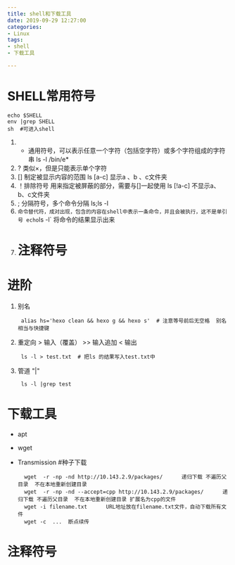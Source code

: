 ```yaml
---
title: shell和下载工具
date: 2019-09-29 12:27:00
categories:
- Linux
tags:
- shell
- 下载工具

---
```


# SHELL常用符号
	echo $SHELL      
	env |grep SHELL
	sh  #可进入shell    
1. *  通用符号，可以表示任意一个字符（包括空字符）或多个字符组成的字符串  ls -l /bin/e*
2. ? 类似×，但是只能表示单个字符
3. [] 制定被显示内容的范围 ls [a-c] 显示a 、b 、c文件夹
4. ！排除符号 用来指定被屏蔽的部分，需要与[]一起使用  ls [!a-c]  不显示a、b、c文件夹
5. ; 分隔符号，多个命令分隔  ls;ls -l
6. ` 命令替代符，成对出现，包含的内容在shell中表示一条命令，并且会被执行，这不是单引号 echo `ls -l`  将命令的结果显示出来 
7. # 注释符号
# 进阶
1. 别名
		
		alias hs='hexo clean && hexo g && hexo s'  # 注意等号前后无空格  别名相当与快捷键

2. 重定向 > 输入（覆盖）  >> 输入追加  < 输出

		ls -l > test.txt  # 把ls 的结果写入test.txt中


3. 管道  "|"

		ls -l |grep test

# 下载工具
- apt
- wget
- Transmission   #种子下载

		wget  -r -np -nd http://10.143.2.9/packages/      递归下载 不遍历父目录  不在本地重新创建目录
		wget  -r -np -nd --accept=cpp http://10.143.2.9/packages/      递归下载 不遍历父目录  不在本地重新创建目录 扩展名为cpp的文件
		wget -i filename.txt      URL地址放在filename.txt文件，自动下载所有文件
		wget -c  ...  断点续传



# 注释符号